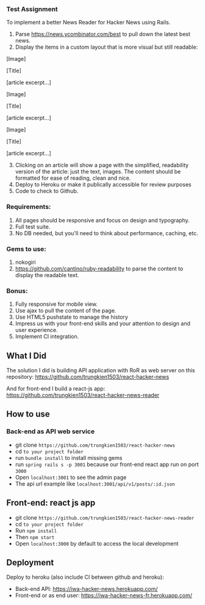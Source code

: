 
### Test Assignment
To implement a better News Reader for Hacker News using Rails.

1. Parse https://news.ycombinator.com/best to pull down the latest best news.
2. Display the items in a custom layout that is more visual but still readable:

[Image]

[Title]

[article excerpt...]


[Image]

[Title]

[article excerpt...]


[Image]

[Title]

[article excerpt...]

3. Clicking on an article will show a page with the simplified, readability version of the article: just the text, images. The content should be formatted for ease of reading, clean and nice.
4. Deploy to Heroku or make it publically accessible for review purposes
5. Code to check to Github.

### Requirements:
1. All pages should be responsive and focus on design and typography.
2. Full test suite.
3. No DB needed, but you'll need to think about performance, caching, etc.

### Gems to use:
1. nokogiri
2. https://github.com/cantino/ruby-readability to parse the content to display the readable text.

### Bonus:
1. Fully responsive for mobile view.
2. Use ajax to pull the content of the page.
3. Use HTML5 pushstate to manage the history
4. Impress us with your front-end skills and your attention to design and user experience.
5. Implement CI integration.


## What I Did
The solution I did is building API application with RoR as web server on this repository:
https://github.com/trungkien1503/react-hacker-news

And for front-end I build a react-js app: https://github.com/trungkien1503/react-hacker-news-reader

## How to use

### Back-end as API web service
- git clone `https://github.com/trungkien1503/react-hacker-news`
- cd `to your project folder`
- run `bundle install` to install missing gems
- run `spring rails s -p 3001` because our front-end react app run on port `3000`
- Open `localhost:3001` to see the admin page
- The api url example like `localhost:3001/api/v1/posts/:id.json`

## Front-end: react js app 
- git clone `https://github.com/trungkien1503/react-hacker-news-reader`
- cd `to your project folder`
- Run `npm install`
- Then `npm start`
- Open `localhost:3000` by default to access the local development

## Deployment
Deploy to heroku (also include CI between github and heroku):
- Back-end API: https://iwa-hacker-news.herokuapp.com/
- Front-end or as end user: https://iwa-hacker-news-fr.herokuapp.com/
